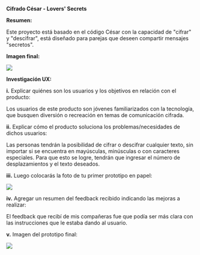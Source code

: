 **Cifrado César - Lovers' Secrets**

**Resumen:**

Este proyecto está basado en el código César con la capacidad de "cifrar" y "descifrar", está diseñado para parejas que deseen compartir mensajes "secretos".

**Imagen final:**

![](src/Imágenes/Screen%20Shot%202019-11-08%20at%2010.00.38%201.png)

**Investigación UX:**

**i.** Explicar quiénes son los usuarios y los objetivos en relación con el producto:

Los usuarios de este producto son jóvenes familiarizados con la tecnología, que busquen diversión o recreación en temas de comunicación cifrada.

**ii.** Explicar cómo el producto soluciona los problemas/necesidades de dichos usuarios:

Las personas tendrán la posibilidad de cifrar o descifrar cualquier texto, sin importar si se encuentra en mayúsculas, minúsculas o con caracteres especiales. Para que esto se logre, tendrán que ingresar el número de desplazamientos y el texto deseados.

**iii.** Luego colocarás la foto de tu primer prototipo en papel:

![](src/Imágenes/Prototipo%20en%20papel.jpeg)

**iv.** Agregar un resumen del feedback recibido indicando las mejoras a realizar:

El feedback que recibí de mis compañeras fue que podía ser más clara con las instrucciones que le estaba dando al usuario.

**v.** Imagen del prototipo final:

![](src/Imágenes/Screen%20Shot%202019-11-08%20at%2012.59.18.png)
